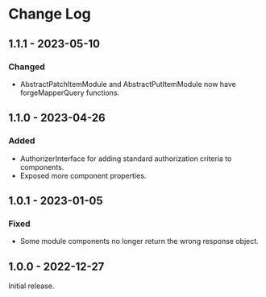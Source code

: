 # Change Log

## 1.1.1 - 2023-05-10

### Changed

- AbstractPatchItemModule and AbstractPutItemModule now have forgeMapperQuery functions.

## 1.1.0 - 2023-04-26

### Added

- AuthorizerInterface for adding standard authorization criteria to components.
- Exposed more component properties.

## 1.0.1 - 2023-01-05

### Fixed

- Some module components no longer return the wrong response object.

## 1.0.0 - 2022-12-27

Initial release.
